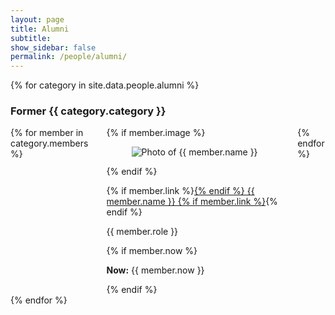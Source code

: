 ```yaml
---
layout: page
title: Alumni
subtitle: 
show_sidebar: false
permalink: /people/alumni/
---
```


{% for category in site.data.people.alumni %}
<div class="mb-6">
    <h3 class="title is-4">Former {{ category.category }}</h3>
    <div class="columns is-multiline">
        {% for member in category.members %}
        <div class="column is-one-quarter-desktop is-one-third-tablet">
            <div class="card">
                {% if member.image %}
                <div class="card-image">
                    <figure class="image is-4by3">
                        <img src="{{ member.image | relative_url }}" alt="Photo of {{ member.name }}" style="object-fit: contain;">
                    </figure>
                </div>
                {% endif %}
                <div class="card-content has-text-centered">
                    <p class="title is-5">
                        {% if member.link %}<a href="{{ member.link }}" target="_blank" rel="noopener noreferrer">{% endif %}
                            {{ member.name }}
                        {% if member.link %}</a>{% endif %}
                    </p>
                    <p class="subtitle is-6">{{ member.role }}</p>
                    {% if member.now %}<p><strong>Now:</strong> {{ member.now }}</p>{% endif %}
                </div>
            </div>
        </div>
        {% endfor %}
    </div>
</div>
{% endfor %}